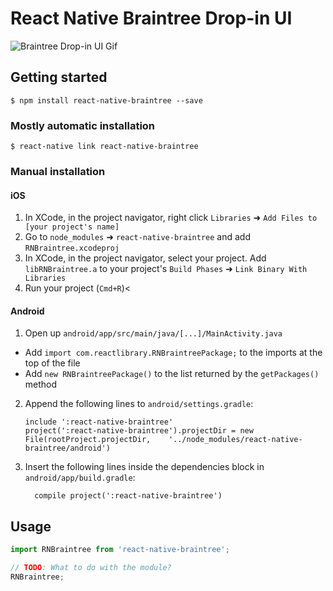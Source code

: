 
# React Native Braintree Drop-in UI

![Braintree Drop-in UI Gif](https://raw.githubusercontent.com/yusufyildirim/react-native-braintree/develop/drop-in-ui.gif)


## Getting started

`$ npm install react-native-braintree --save`

### Mostly automatic installation

`$ react-native link react-native-braintree`

### Manual installation


#### iOS

1. In XCode, in the project navigator, right click `Libraries` ➜ `Add Files to [your project's name]`
2. Go to `node_modules` ➜ `react-native-braintree` and add `RNBraintree.xcodeproj`
3. In XCode, in the project navigator, select your project. Add `libRNBraintree.a` to your project's `Build Phases` ➜ `Link Binary With Libraries`
4. Run your project (`Cmd+R`)<

#### Android

1. Open up `android/app/src/main/java/[...]/MainActivity.java`
  - Add `import com.reactlibrary.RNBraintreePackage;` to the imports at the top of the file
  - Add `new RNBraintreePackage()` to the list returned by the `getPackages()` method
2. Append the following lines to `android/settings.gradle`:
  	```
  	include ':react-native-braintree'
  	project(':react-native-braintree').projectDir = new File(rootProject.projectDir, 	'../node_modules/react-native-braintree/android')
  	```
3. Insert the following lines inside the dependencies block in `android/app/build.gradle`:
  	```
      compile project(':react-native-braintree')
  	```

## Usage
```javascript
import RNBraintree from 'react-native-braintree';

// TODO: What to do with the module?
RNBraintree;
```
  
